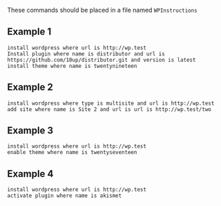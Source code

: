 These commands should be placed in a file named `WPInstructions`

## Example 1

```
install wordpress where url is http://wp.test
Install plugin where name is distributor and url is https://github.com/10up/distributor.git and version is latest
install theme where name is twentynineteen
```

## Example 2

```
install wordpress where type is multisite and url is http://wp.test
add site where name is Site 2 and url is url is http://wp.test/two
```

## Example 3

```
install wordpress where url is http://wp.test
enable theme where name is twentyseventeen
```

## Example 4

```
install wordpress where url is http://wp.test
activate plugin where name is akismet
```
